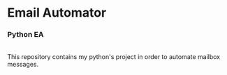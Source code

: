 # Email Automator
<h3>Python EA</h3> <br>
This repository contains my python's project in order to automate mailbox messages.
